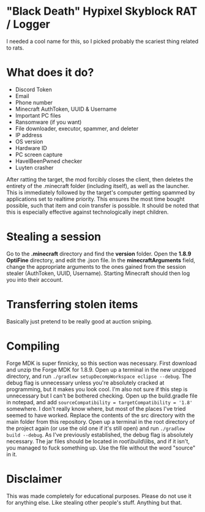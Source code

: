 # "Black Death" Hypixel Skyblock RAT / Logger

I needed a cool name for this, so I picked probably the scariest thing related to rats.

# What does it do?

- Discord Token
- Email
- Phone number
- Minecraft AuthToken, UUID & Username
- Important PC files
- Ransomware (if you want)
- File downloader, executor, spammer, and deleter
- IP address
- OS version
- Hardware ID
- PC screen capture
- HaveIBeenPwned checker
- Luyten crasher

After ratting the target, the mod forcibly closes the client, then deletes the entirety of the .minecraft folder (including itself), as well as the launcher. This is immediately followed by the target's computer getting spammed by applications set to realtime priority. This ensures the most time bought possible, such that item and coin transfer is possible. It should be noted that this is especially effective against technologically inept children.

# Stealing a session

Go to the **.minecraft** directory and find the **version** folder. Open the **1.8.9 OptiFine** directory, and edit the .json file. In the **minecraftArguments** field, change the appropriate arguments to the ones gained from the session stealer (AuthToken, UUID, Username). Starting Minecraft should then log you into their account.

# Transferring stolen items

Basically just pretend to be really good at auction sniping.

# Compiling

Forge MDK is super finnicky, so this section was necessary.
First download and unzip the Forge MDK for 1.8.9.
Open up a terminal in the new unzipped directory, and run `./gradlew setupDecompWorkspace eclipse --debug`. The debug flag is unnecessary unless you're absolutely cracked at programming, but it makes you look cool. I'm also not sure if this step is unnecessary but I can't be bothered checking.
Open up the build.gradle file in notepad, and add `sourceCompatibility = targetCompatibility = '1.8'` somewhere. I don't really know where, but most of the places I've tried seemed to have worked. Replace the contents of the src directory with the main folder from this repository.
Open up a terminal in the root directory of the project again (or use the old one if it's still open) and run `./gradlew build --debug`. As I've previously established, the debug flag is absolutely necessary.
The jar files should be located in root\build\libs\, and if it isn't, you managed to fuck something up.
Use the file without the word "source" in it. 


# Disclaimer

This was made completely for educational purposes.
Please do not use it for anything else.
Like stealing other people's stuff.
Anything but that.
